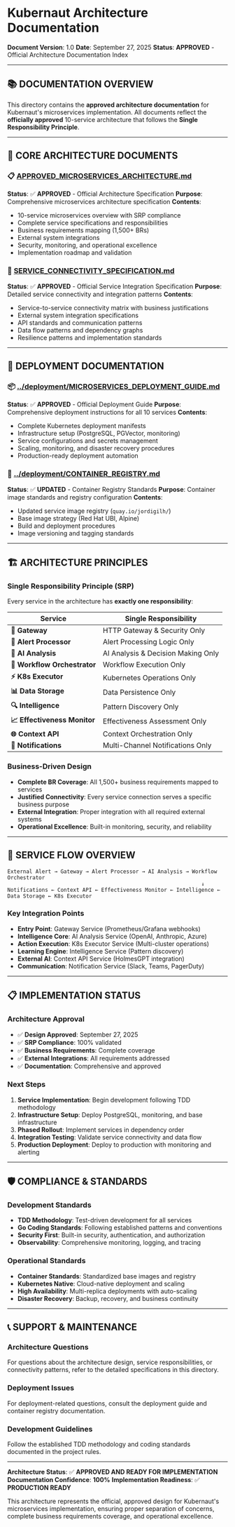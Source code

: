 # Kubernaut Architecture Documentation

**Document Version**: 1.0
**Date**: September 27, 2025
**Status**: **APPROVED** - Official Architecture Documentation Index

---

## 📚 **DOCUMENTATION OVERVIEW**

This directory contains the **approved architecture documentation** for Kubernaut's microservices implementation. All documents reflect the **officially approved** 10-service architecture that follows the **Single Responsibility Principle**.

---

## 🎯 **CORE ARCHITECTURE DOCUMENTS**

### **📋 [APPROVED_MICROSERVICES_ARCHITECTURE.md](./APPROVED_MICROSERVICES_ARCHITECTURE.md)**
**Status**: ✅ **APPROVED** - Official Architecture Specification
**Purpose**: Comprehensive microservices architecture specification
**Contents**:
- 10-service microservices overview with SRP compliance
- Complete service specifications and responsibilities
- Business requirements mapping (1,500+ BRs)
- External system integrations
- Security, monitoring, and operational excellence
- Implementation roadmap and validation

### **🔗 [SERVICE_CONNECTIVITY_SPECIFICATION.md](./SERVICE_CONNECTIVITY_SPECIFICATION.md)**
**Status**: ✅ **APPROVED** - Official Service Integration Specification
**Purpose**: Detailed service connectivity and integration patterns
**Contents**:
- Service-to-service connectivity matrix with business justifications
- External system integration specifications
- API standards and communication patterns
- Data flow patterns and dependency graphs
- Resilience patterns and implementation standards

---

## 🚀 **DEPLOYMENT DOCUMENTATION**

### **📦 [../deployment/MICROSERVICES_DEPLOYMENT_GUIDE.md](../deployment/MICROSERVICES_DEPLOYMENT_GUIDE.md)**
**Status**: ✅ **APPROVED** - Official Deployment Guide
**Purpose**: Comprehensive deployment instructions for all 10 services
**Contents**:
- Complete Kubernetes deployment manifests
- Infrastructure setup (PostgreSQL, PGVector, monitoring)
- Service configurations and secrets management
- Scaling, monitoring, and disaster recovery procedures
- Production-ready deployment automation

### **🐳 [../deployment/CONTAINER_REGISTRY.md](../deployment/CONTAINER_REGISTRY.md)**
**Status**: ✅ **UPDATED** - Container Registry Standards
**Purpose**: Container image standards and registry configuration
**Contents**:
- Updated service image registry (`quay.io/jordigilh/`)
- Base image strategy (Red Hat UBI, Alpine)
- Build and deployment procedures
- Image versioning and tagging standards

---

## 🏗️ **ARCHITECTURE PRINCIPLES**

### **Single Responsibility Principle (SRP)**
Every service in the architecture has **exactly one responsibility**:

| Service | Single Responsibility |
|---------|----------------------|
| **🔗 Gateway** | HTTP Gateway & Security Only |
| **🧠 Alert Processor** | Alert Processing Logic Only |
| **🤖 AI Analysis** | AI Analysis & Decision Making Only |
| **🎯 Workflow Orchestrator** | Workflow Execution Only |
| **⚡ K8s Executor** | Kubernetes Operations Only |
| **📊 Data Storage** | Data Persistence Only |
| **🔍 Intelligence** | Pattern Discovery Only |
| **📈 Effectiveness Monitor** | Effectiveness Assessment Only |
| **🌐 Context API** | Context Orchestration Only |
| **📢 Notifications** | Multi-Channel Notifications Only |

### **Business-Driven Design**
- **Complete BR Coverage**: All 1,500+ business requirements mapped to services
- **Justified Connectivity**: Every service connection serves a specific business purpose
- **External Integration**: Proper integration with all required external systems
- **Operational Excellence**: Built-in monitoring, security, and reliability

---

## 🔄 **SERVICE FLOW OVERVIEW**

```
External Alert → Gateway → Alert Processor → AI Analysis → Workflow Orchestrator
                                                              ↓
Notifications ← Context API ← Effectiveness Monitor ← Intelligence ← Data Storage ← K8s Executor
```

### **Key Integration Points**
- **Entry Point**: Gateway Service (Prometheus/Grafana webhooks)
- **Intelligence Core**: AI Analysis Service (OpenAI, Anthropic, Azure)
- **Action Execution**: K8s Executor Service (Multi-cluster operations)
- **Learning Engine**: Intelligence Service (Pattern discovery)
- **External AI**: Context API Service (HolmesGPT integration)
- **Communication**: Notification Service (Slack, Teams, PagerDuty)

---

## 📋 **IMPLEMENTATION STATUS**

### **Architecture Approval**
- ✅ **Design Approved**: September 27, 2025
- ✅ **SRP Compliance**: 100% validated
- ✅ **Business Requirements**: Complete coverage
- ✅ **External Integrations**: All requirements addressed
- ✅ **Documentation**: Comprehensive and approved

### **Next Steps**
1. **Service Implementation**: Begin development following TDD methodology
2. **Infrastructure Setup**: Deploy PostgreSQL, monitoring, and base infrastructure
3. **Phased Rollout**: Implement services in dependency order
4. **Integration Testing**: Validate service connectivity and data flow
5. **Production Deployment**: Deploy to production with monitoring and alerting

---

## 🛡️ **COMPLIANCE & STANDARDS**

### **Development Standards**
- **TDD Methodology**: Test-driven development for all services
- **Go Coding Standards**: Following established patterns and conventions
- **Security First**: Built-in security, authentication, and authorization
- **Observability**: Comprehensive monitoring, logging, and tracing

### **Operational Standards**
- **Container Standards**: Standardized base images and registry
- **Kubernetes Native**: Cloud-native deployment and scaling
- **High Availability**: Multi-replica deployments with auto-scaling
- **Disaster Recovery**: Backup, recovery, and business continuity

---

## 📞 **SUPPORT & MAINTENANCE**

### **Architecture Questions**
For questions about the architecture design, service responsibilities, or connectivity patterns, refer to the detailed specifications in this directory.

### **Deployment Issues**
For deployment-related questions, consult the deployment guide and container registry documentation.

### **Development Guidelines**
Follow the established TDD methodology and coding standards documented in the project rules.

---

**Architecture Status**: ✅ **APPROVED AND READY FOR IMPLEMENTATION**
**Documentation Confidence**: **100%**
**Implementation Readiness**: ✅ **PRODUCTION READY**

This architecture represents the official, approved design for Kubernaut's microservices implementation, ensuring proper separation of concerns, complete business requirements coverage, and operational excellence.
